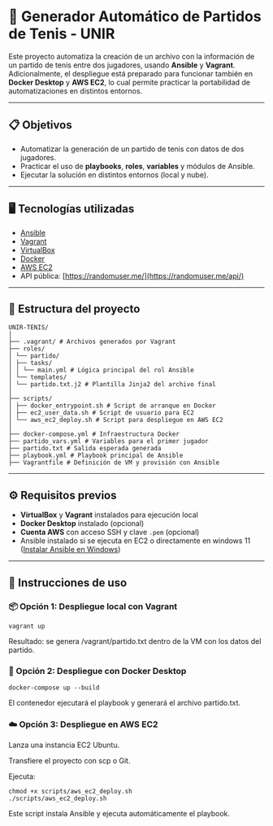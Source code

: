 # 🎾 Generador Automático de Partidos de Tenis - UNIR

Este proyecto automatiza la creación de un archivo con la información de un partido de tenis entre dos jugadores, usando **Ansible** y **Vagrant**. Adicionalmente, el despliegue está preparado para funcionar también en **Docker Desktop** y **AWS EC2**, lo cual permite practicar la portabilidad de automatizaciones en distintos entornos.

---

## 📋 Objetivos

- Automatizar la generación de un partido de tenis con datos de dos jugadores.
- Practicar el uso de **playbooks**, **roles**, **variables** y módulos de Ansible.
- Ejecutar la solución en distintos entornos (local y nube).

---

## 🖥️ Tecnologías utilizadas

- [Ansible](https://www.ansible.com/)
- [Vagrant](https://www.vagrantup.com/)
- [VirtualBox](https://www.virtualbox.org/)
- [Docker](https://www.docker.com/)
- [AWS EC2](https://aws.amazon.com/ec2/)
- API pública: [https://randomuser.me/](https://randomuser.me/api/)

---

## 📁 Estructura del proyecto
```
UNIR-TENIS/
│
├── .vagrant/ # Archivos generados por Vagrant
├── roles/
│ └── partido/
│ ├── tasks/
│ │ └── main.yml # Lógica principal del rol Ansible
│ └── templates/
│ └── partido.txt.j2 # Plantilla Jinja2 del archivo final
│
├── scripts/
│ ├── docker_entrypoint.sh # Script de arranque en Docker
│ ├── ec2_user_data.sh # Script de usuario para EC2
│ └── aws_ec2_deploy.sh # Script para despliegue en AWS EC2
│
├── docker-compose.yml # Infraestructura Docker
├── partido_vars.yml # Variables para el primer jugador
├── partido.txt # Salida esperada generada
├── playbook.yml # Playbook principal de Ansible
├── Vagrantfile # Definición de VM y provisión con Ansible

```


---

## ⚙️ Requisitos previos

- **VirtualBox** y **Vagrant** instalados para ejecución local
- **Docker Desktop** instalado (opcional)
- **Cuenta AWS** con acceso SSH y clave `.pem` (opcional)
- Ansible instalado si se ejecuta en EC2 o directamente en windows 11 ([Instalar Ansible en Windows](https://github.com/rcggomez/unir-tenis/blob/41073608e0a1ed694261099166847dc4ea935dc6/Instalar%20Ansible%20en%20Windows.md))

---

## 🚀 Instrucciones de uso

### 📦 Opción 1: Despliegue local con Vagrant

```
vagrant up
```
Resultado: se genera /vagrant/partido.txt dentro de la VM con los datos del partido.

### 🐳 Opción 2: Despliegue con Docker Desktop
```
docker-compose up --build
```
El contenedor ejecutará el playbook y generará el archivo partido.txt.

### ☁️ Opción 3: Despliegue en AWS EC2
Lanza una instancia EC2 Ubuntu.

Transfiere el proyecto con scp o Git.

Ejecuta:
```
chmod +x scripts/aws_ec2_deploy.sh
./scripts/aws_ec2_deploy.sh
```

Este script instala Ansible y ejecuta automáticamente el playbook.

